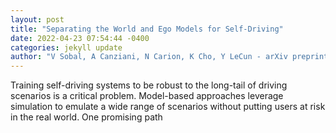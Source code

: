 ```yaml
--- 
layout: post 
title: "Separating the World and Ego Models for Self-Driving" 
date: 2022-04-23 07:54:44 -0400 
categories: jekyll update 
author: "V Sobal, A Canziani, N Carion, K Cho, Y LeCun - arXiv preprint arXiv:2204.07184, 2022" 
--- 
```

Training self-driving systems to be robust to the long-tail of driving scenarios is a critical problem. Model-based approaches leverage simulation to emulate a wide range of scenarios without putting users at risk in the real world. One promising path